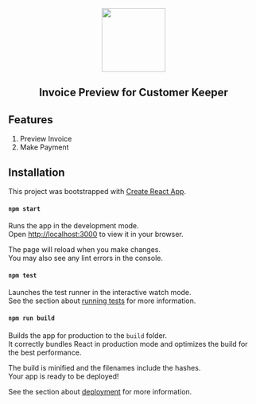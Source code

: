 <div align="center">
    <a href="properties.ampersandllc.co">
        <img src="https://media.istockphoto.com/id/955514054/video/simple-house-icon-black-white.jpg?s=640x640&k=20&c=wQN0YPM77bfk3_hlUr54ZmDC81FPJphGCGNKSWLcrL8=" height="128">
    </a>
    <h2>Invoice Preview for Customer Keeper</h2>
    <p align="center">
        <p></p>
    </p>
</div>

## Features
1. Preview Invoice
2. Make Payment

## Installation
This project was bootstrapped with [Create React App](https://github.com/facebook/create-react-app).
#### `npm start`

Runs the app in the development mode.\
Open [http://localhost:3000](http://localhost:3000) to view it in your browser.

The page will reload when you make changes.\
You may also see any lint errors in the console.

#### `npm test`

Launches the test runner in the interactive watch mode.\
See the section about [running tests](https://facebook.github.io/create-react-app/docs/running-tests) for more information.

#### `npm run build`

Builds the app for production to the `build` folder.\
It correctly bundles React in production mode and optimizes the build for the best performance.

The build is minified and the filenames include the hashes.\
Your app is ready to be deployed!

See the section about [deployment](https://facebook.github.io/create-react-app/docs/deployment) for more information.